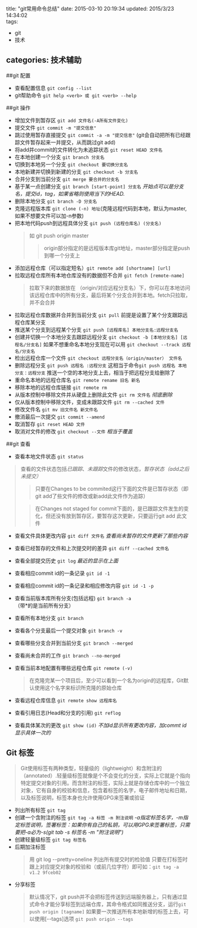title: "git常用命令总结"
date: 2015-03-10 20:19:34 
updated: 2015/3/23 14:34:02  
tags:
-  git
-  技术

categories: 技术辅助
---
##git 配置
* 查看配置信息 `git config --list`
* git帮助命令  `git help <verb> 或 git <verb> --help`

##git 操作
* 增加文件到暂存区    `git add 文件名(-A所有文件变化)` 
* 提交文件           `git commit -m "提交信息"`
* 跳过使用暂存直接提交 `git commit -a -m "提交信息"` (git会自动把所有已经跟踪文件暂存起来一并提交，从而跳过git add)
* 将add并commit的文件转化为未追踪状态 `git reset HEAD 文件名`
* 在本地创建一个分支 `git branch 分支名`
* 切换到本地另一个分支 `git checkout 要切换分支名`
* 本地新建并切换到新建的分支 `git checkout -b 分支名`
* 合并分支到当前分支 `git merge 要合并的分支名`
* 基于某一点创建分支 `git branch [start-point] 分支名` *开始点可以是分支名，提交id，tag，如果省略则使用当下的HEAD.*
* 删除本地分支 `git branch -D 分支名`
* 克隆远程版本库 `git clone (-n) 地址`(克隆远程代码到本地，默认为master,如果不想要文件可以加-n参数)
* 把本地代码push到远程具体分支 `git push (远程仓库名) (分支名)` 
	>如 git push origin master
	>>origin部分指定的是远程版本库git地址，master部分指定是push到哪一个分支上 
* 添加远程仓库（可以指定短名）`git remote add [shortname] [url]`
* 拉取远程仓库所有本地仓库没有的数据但不合并 `git fetch [remote-name]`
	>拉取下来的数据放在 （origin/对应远程分支名）下，你可以在本地访问该远程仓库中的所有分支，最后将某个分支合并到本地。fetch只拉取，并不会合并
* 拉取远程仓库数据并合并到当前分支 `git pull` 前提是设置了某个分支跟踪远程仓库某分支
* 推送某个分支到远程某个分支 `git push [远程库名] 本地分支名:远程分支名`
* 创建并切换一个本地分支去跟踪远程分支 `git checkout -b [本地分支名] [远程名/分支名]`  如果不想重命名本地分支现在可以用 `git checkout --track 远程名/分支名`
* 检出远程仓库一个文件 `git checkout 远程分支名（origin/master） 文件名`
* 删除远程分支  `git push 远程名 :远程分支` 这相当于命令`git push 远程名 本地分支：远程分支` 推送一个空的本地分支上去，相当于把远程分支给删除了
* 重命名本地的远程仓库名 `git remote rename 旧名 新名`
* 移除本地的远程仓库链接 `git remote rm`
* 从版本控制中移除文件并从硬盘上删除此文件 `git rm 文件名` *彻底删除*
* 仅从版本控制中移除文件，变成未跟踪文件 `git rm --cached 文件`
* 修改文件名 `git mv 旧文件名 新文件名`
* 撤消最后一次提交 `git commit --amend`
* 取消暂存 `git reset HEAD 文件`
* 取消对文件的修改 `git checkout --文件` *相当于覆盖*

##git 查看
* 查看本地文件状态 `git status`
>查看的文件状态包括*已跟踪*、*未跟踪*文件的修改状态，*暂存状态（add之后未提交）*
>>只要在Changes to be commited这行下面的文件是已暂存状态（即git add了些文件的修改或新add此文件作为追踪）
>
>>在Changes not staged for commit下面的，是已跟踪文件发生的变化，但还没有放到暂存区，要暂存这次更新，只要运行git add 此文件

* 查看文件具体更改内容 `git diff 文件名`  *查看尚未暂存的文件更新了那些内容*
* 查看已经暂存的文件和上次提交时的差异 `git diff --cached 文件名`
* 查看全部提交历史  `git log` *最近的显示在上面*
* 查看相应commit id的一条记录 `git id -1`
* 查看相应commit id的一条记录和相应修改内容 `git id -1 -p`
* 查看当前版本库所有分支(包括远程) `git branch -a` （带*的是当前所有分支）
* 查看所有本地分支 `git branch`
* 查看各个分支最后一个提交对象 `git branch -v`
* 查看哪些分支合并到当前分支 `git branch --merged`
* 查看尚未合并的工作 `git branch --no-merged`
* 查看当前本地配置有哪些远程仓库 `git remote (-v)`  
	>在克隆完某一个项目后，至少可以看到一个名为origin的远程库，Git默认使用这个名字来标识所克隆的原始仓库

* 查看远程仓库信息  `git remote show 远程库名` 
* 查看引用日志(Head和分支的引用) `git reflog`
* 查看具体某次的更改 `git show (id)` *不加id显示所有更改内容，加commt id显示具体一次的*

## Git 标签
>Git使用标签有两种类型，轻量级的（lightweight）和含附注的（annotated）.轻量级标签就像是个不会变化的分支，实际上它就是个指向特定提交对象的引用。而含附注的标签，实际上就是存储仓库中的一个独立对象，它有自身的校验和信息，包含着标签的名字，电子邮件地址和日期，以及标签说明，标签本身也允许使用GPG来签署或验证

* 列出所有标签 `git tag`
* 创建一个含附注的标签 `git tag -a 标签 -m 附注说明` *-a指定标签名字，-m指定标签说明，签署标签：如果你有自己的私钥，可以用GPG来签署标签，只需要把-a必为-s(git tab -s 标签名 -m "附注说明")*
* 创建轻量级标签 `git tag 标签名`
* 后期加注标签
	>用 git log --pretty=oneline 列出所有提交时的检验值
	只要在打标签时跟上对应提交对象的校验和（或前几位字符）即可如：`git tag -a v1.2 9fceb02`
* 分享标签
	>默认情况下，git push并不会把标签传送到远端服务器上，只有通过显式命令才能分享标签到远端仓库，其命令格式如同推送分支，运行`git push origin [tagname]`
	如果要一次推送所有本地新增的标签上去，可以使用[--tags]选项     `git push origin --tags`
